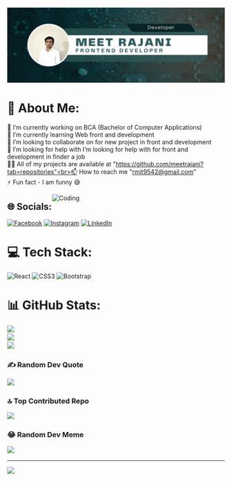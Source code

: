 ![logo](https://github.com/meetrajani/meetrajani/blob/main/BANNR.png)

# 💫 About Me:
🔭 I’m currently working on BCA (Bachelor of Computer Applications)<br>🌱 I’m currently learning Web front and development<br>👯 I’m looking to collaborate on for new project in front and development<br>🤝 I’m looking for help with I’m looking for help with for front and development in finder a job<br>👨‍💻 All of my projects are available at "https://github.com/meetrajani?tab=repositories"<br>📫 How to reach me "rmit9542@gmail.com"<br>⚡ Fun fact - I am funny 😅

<img align="right" alt="Coding" width="400" src="https://media.tenor.com/rePDfDWO3XoAAAAd/hacking.gif">

## 🌐 Socials:
[![Facebook](https://img.shields.io/badge/Facebook-%231877F2.svg?logo=Facebook&logoColor=white)](https://facebook.com/Meet_rajani) [![Instagram](https://img.shields.io/badge/Instagram-%23E4405F.svg?logo=Instagram&logoColor=white)](https://instagram.com/meetrajani506) [![LinkedIn](https://img.shields.io/badge/LinkedIn-%230077B5.svg?logo=linkedin&logoColor=white)](https://linkedin.com/in/meet_rajani) 

# 💻 Tech Stack:
![React](https://img.shields.io/badge/react-%2320232a.svg?style=plastic&logo=react&logoColor=%2361DAFB) ![CSS3](https://img.shields.io/badge/css3-%231572B6.svg?style=plastic&logo=css3&logoColor=white) ![Bootstrap](https://img.shields.io/badge/bootstrap-%238511FA.svg?style=plastic&logo=bootstrap&logoColor=white)
# 📊 GitHub Stats:
![](https://github-readme-stats.vercel.app/api?username=meetrajani&theme=radical&hide_border=true&include_all_commits=true&count_private=true)<br/>
![](https://github-readme-streak-stats.herokuapp.com/?user=meetrajani&theme=radical&hide_border=true)<br/>
![](https://github-readme-stats.vercel.app/api/top-langs/?username=meetrajani&theme=radical&hide_border=true&include_all_commits=true&count_private=true&layout=compact)

### ✍️ Random Dev Quote
![](https://quotes-github-readme.vercel.app/api?type=horizontal&theme=radical)

### 🔝 Top Contributed Repo
![](https://github-contributor-stats.vercel.app/api?username=meetrajani&limit=5&theme=radical&combine_all_yearly_contributions=true)

### 😂 Random Dev Meme
<img src='https://randommeme-five.vercel.app/' style="height: 400px;"/>

---
[![](https://visitcount.itsvg.in/api?id=meetrajani&icon=5&color=5)](https://visitcount.itsvg.in)

<!-- Proudly created with GPRM ( https://gprm.itsvg.in ) -->
